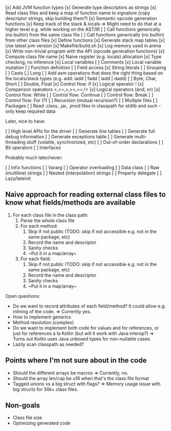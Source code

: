 [x] Add JVM function types
[x] Generate type descriptors as strings
[x] Read class files and keep a map of function name to signature (copy descriptor strings, skip building them?)
[x] Semantic opcode generation functions
[x] Keep track of the stack & locals => Might need to do that at a higher level e.g. while working on the AST/IR
[ ] Call functions generically (no builtin) from the same class file
[ ] Call functions generically (no builtin) from other class files
[x] Define functions
[x] Generate stack map tables
[x] Use latest jvm version
[x] Makefile/build.sh
[x] Log memory used in arena
[x] Write non-trivial program with the API (opcode generation functions)
[x] Compute class file name
[x] Naive register (e.g. locals) allocation
[x] Type checking, no inference
[x] Local variables
[ ] Comments
[x] Local variable mutation
[ ] Function definition
[ ] Field access
[x] String literals
[ ] Grouping
[ ] Casts
[.] Long
[ ] Add asm operations that does the right thing based on the locals/stack types (e.g. add: iadd | fadd | ladd | dadd)
[ ] Byte, Char, Short
[ ] Double, Float
[x] Control flow: If
[x] Logical operator !
[x] Comparison operators <,<=,>,>=,==,!=
[x] Logical operators (and, or)
[x] Control flow: While
[ ] Control flow: Continue
[ ] Control flow: Break
[ ] Control flow: For (?)
[ ] Recursion (mutual recursion?)
[ ] Multiple files
[ ] Packages
[ ] Read .class, .jar, .jmod files in classpath for stdlib and such - only keep required data

Later, nice to have:

[ ] High level APIs for the driver
[ ] Generate line tables
[ ] Generate full debug information
[ ] Generate exceptions table
[ ] Generate multi-threading stuff (volatile, synchronized, etc)
[ ] Out-of-order declarations
[ ] Bit operators
[ ] Interfaces

Probably much later/never:

[ ] Infix functions
[ ] Vararg
[ ] Operator overloading
[ ] Data class
[ ] Raw (multiline) strings
[ ] Nested (interpolation) strings 
[ ] Property delegate
[ ] Lazy/lateinit

## Naive approach for reading external class files to know what fields/methods are available

1. For each class file in the class path:
    1. Parse the whole class file
    2. For each method:
        1. Skip if not public (TODO: skip if not accessible e.g. not in the same package, etc)
        2. Record the name and descriptor
        3. Sanity checks
        4. ~Put it in a map/array~
    2. For each field:
        1. Skip if not public (TODO: skip if not accessible e.g. not in the same package, etc)
        2. Record the name and descriptor
        3. Sanity checks
        4. ~Put it in a map/array~

Open questions:

- Do we want to record attributes of each field/method? It could allow e.g. inlining of the code. => Currently yes.
- How to implement generics
- Method resolution (complex)
- Do we want to implement both code for values and for references, or just for references a la Kotlin (but will it work with Java interop?) => Turns out Kotlin uses Java unboxed types for non-nullable cases.
- Lazily scan classpath as needed?


## Points where I'm not sure  about in the code

- Should the different arrays be macros => Currently, no.
- Should the array len/cap be u16 when that's the class file format
- Tagged unions vs a big struct with flags? => Memory usage issue with big structs for 30k+ class files.

## Non-goals

- Class file size
- Optimizing generated code
